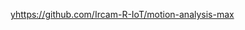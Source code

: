 [yhttps://github.com/Ircam-R-IoT/motion-analysis-max](https://github.com/Ircam-R-IoT/motion-analysis-max)
